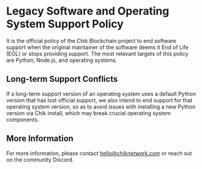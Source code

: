 # Legacy Software and Operating System Support Policy

It is the official policy of the Chik Blockchain project to end software support when the original maintainer of the software deems it End of Life (EOL) or stops providing support. The most relevant targets of this policy are Python, Node.js, and operating systems.

## Long-term Support Conflicts

If a long-term support version of an operating system uses a default Python version that has lost official support, we also intend to end support for that operating system version, so as to avoid issues with installing a new Python version via Chik install, which may break crucial operating system components.

## More Information

For more information, please contact hello@chiknetwork.com or reach out on the community Discord.
